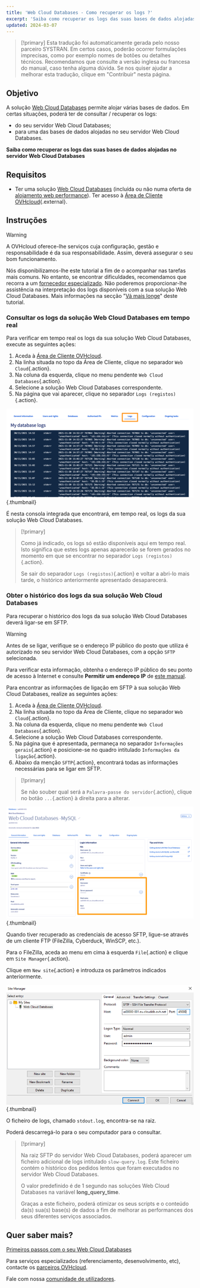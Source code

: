 ```yaml
---
title: 'Web Cloud Databases - Como recuperar os logs ?'
excerpt: 'Saiba como recuperar os logs das suas bases de dados alojadas no servidor Web Cloud Databases'
updated: 2024-03-07
---
```


> [!primary]
> Esta tradução foi automaticamente gerada pelo nosso parceiro SYSTRAN. Em certos casos, poderão ocorrer formulações imprecisas, como por exemplo nomes de botões ou detalhes técnicos. Recomendamos que consulte a versão inglesa ou francesa do manual, caso tenha alguma dúvida. Se nos quiser ajudar a melhorar esta tradução, clique em "Contribuir" nesta página.
>

## Objetivo

A solução [Web Cloud Databases](/links/web/databases) permite alojar várias bases de dados. Em certas situações, poderá ter de consultar / recuperar os logs:

- do seu servidor Web Cloud Databases;
- para uma das bases de dados alojadas no seu servidor Web Cloud Databases.

**Saiba como recuperar os logs das suas bases de dados alojadas no servidor Web Cloud Databases**

## Requisitos

- Ter uma solução [Web Cloud Databases](/links/web/databases) (incluída ou não numa oferta de [alojamento web performance](/links/web/hosting)).
Ter acesso à [Área de Cliente OVHcloud](/links/manager){.external}.

## Instruções

> [!warning]
>
> A OVHcloud oferece-lhe serviços cuja configuração, gestão e responsabilidade é da sua responsabilidade. Assim, deverá assegurar o seu bom funcionamento.
> 
> Nós disponibilizamos-lhe este tutorial a fim de o acompanhar nas tarefas mais comuns. No entanto, se encontrar dificuldades, recomendamos que recorra a um [fornecedor especializado](/links/partner). Não poderemos proporcionar-lhe assistência na interpretação dos logs disponíveis com a sua solução Web Cloud Databases. Mais informações na secção "[Vá mais longe](#go-further)" deste tutorial.
>

### Consultar os logs da solução Web Cloud Databases em tempo real

Para verificar em tempo real os logs da sua solução Web Cloud Databases, execute as seguintes ações:

1. Aceda à [Área de Cliente OVHcloud](/links/manager).
2. Na linha situada no topo da Área de Cliente, clique no separador `Web Cloud`{.action}.
3. Na coluna da esquerda, clique no menu pendente `Web Cloud Databases`{.action}.
4. Selecione a solução Web Cloud Databases correspondente.
5. Na página que vai aparecer, clique no separador `Logs (registos)`{.action}.

![Web Cloud Databases](images/tab-with-logs.png){.thumbnail}

É nesta consola integrada que encontrará, em tempo real, os logs da sua solução Web Cloud Databases.

> [!primary]
>
> Como já indicado, os logs só estão disponíveis aqui em tempo real. Isto significa que estes logs apenas aparecerão se forem gerados no momento em que se encontrar no separador `Logs (registos)`{.action}. 
>
> Se sair do separador `Logs (registos)`{.action} e voltar a abri-lo mais tarde, o histórico anteriormente apresentado desaparecerá.
>

### Obter o histórico dos logs da sua solução Web Cloud Databases

Para recuperar o histórico dos logs da sua solução Web Cloud Databases deverá ligar-se em SFTP.

> [!warning]
>
> Antes de se ligar, verifique se o endereço IP público do posto que utiliza é autorizado no seu servidor Web Cloud Databases, com a opção `SFTP` selecionada.
>
> Para verificar esta informação, obtenha o endereço IP público do seu ponto de acesso à Internet e consulte **Permitir um endereço IP** de [este manual](/pages/web_cloud/web_cloud_databases/starting_with_clouddb).
>

Para encontrar as informações de ligação em SFTP à sua solução Web Cloud Databases, realize as seguintes ações:

1. Aceda à [Área de Cliente OVHcloud](/links/manager).
2. Na linha situada no topo da Área de Cliente, clique no separador `Web Cloud`{.action}.
3. Na coluna da esquerda, clique no menu pendente `Web Cloud Databases`{.action}.
4. Selecione a solução Web Cloud Databases correspondente.
5. Na página que é apresentada, permaneça no separador `Informações gerais`{.action} e posicione-se no quadro intitulado `Informações da ligação`{.action}.
6. Abaixo da menção `SFTP`{.action}, encontrará todas as informações necessárias para se ligar em SFTP.

> [!primary]
>
> Se não souber qual será a `Palavra-passe do servidor`{.action}, clique no botão `...`{.action} à direita para a alterar.
>

![Web Cloud Databases](images/sftp-login.png){.thumbnail}

Quando tiver recuperado as credenciais de acesso SFTP, ligue-se através de um cliente FTP (FileZilla, Cyberduck, WinSCP, etc.).

Para o FileZilla, aceda ao menu em cima à esquerda `File`{.action} e clique em `Site Manager`{.action}.

Clique em `New site`{.action} e introduza os parâmetros indicados anteriormente.

![Web Cloud Databases](images/site-manager.png){.thumbnail}

O ficheiro de logs, chamado `stdout.log`, encontra-se na raiz.

Poderá descarregá-lo para o seu computador para o consultar.

> [!primary]
>
> Na raiz SFTP do servidor Web Cloud Databases, poderá aparecer um ficheiro adicional de logs intitulado `slow-query.log`.
> Este ficheiro contém o histórico dos pedidos lentos que foram executados no servidor Web Cloud Databases. 
> 
> O valor predefinido é de 1 segundo nas soluções Web Cloud Databases na variável **long_query_time**.
> 
> Graças a este ficheiro, poderá otimizar os seus scripts e o conteúdo da(s) sua(s) base(s) de dados a fim de melhorar as performances dos seus diferentes serviços associados.
>

## Quer saber mais? <a name="go-further"></a>

[Primeiros passos com o seu Web Cloud Databases](/pages/web_cloud/web_cloud_databases/starting_with_clouddb)
 
Para serviços especializados (referenciamento, desenvolvimento, etc), contacte os [parceiros OVHcloud](/links/partner).
 
Fale com nossa [comunidade de utilizadores](/links/community).